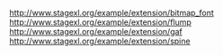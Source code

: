 <http://www.stagexl.org/example/extension/bitmap_font>  
<http://www.stagexl.org/example/extension/flump>
<http://www.stagexl.org/example/extension/gaf>  
<http://www.stagexl.org/example/extension/spine>  

